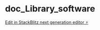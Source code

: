 # doc_Library_software

[Edit in StackBlitz next generation editor ⚡️](https://stackblitz.com/~/github.com/ericajaqueline/doc_Library_software)